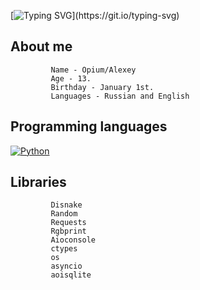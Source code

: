 [![Typing SVG](https://readme-typing-svg.herokuapp.com?color=%e292ee&lines=Hi!+My+name+is+Opium!)](https://git.io/typing-svg)

## About me
             Name - Opium/Alexey
             Age - 13.
             Birthday - January 1st.
             Languages - Russian and English


## Programming languages
  [![Python](https://img.shields.io/badge/python-3670A0?style=for-the-badge&logo=python&logoColor=ffdd54)](https://www.python.org/)

## Libraries
             Disnake
             Random
             Requests
             Rgbprint
             Aioconsole
             ctypes
             os
             asyncio
             aoisqlite
